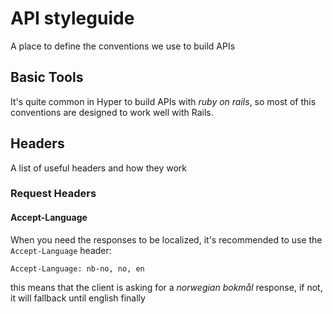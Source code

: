 # API styleguide

A place to define the conventions we use to build APIs

## Basic Tools

It's quite common in Hyper to build APIs with *ruby on rails*, so most of this conventions are designed to work well with Rails.

## Headers

A list of useful headers and how they work

### Request Headers

#### Accept-Language

When you need the responses to be localized, it's recommended to use the
`Accept-Language` header:

```
Accept-Language: nb-no, no, en
```

this means that the client is asking for a *norwegian bokmål* response, if not, it will fallback until english finally

